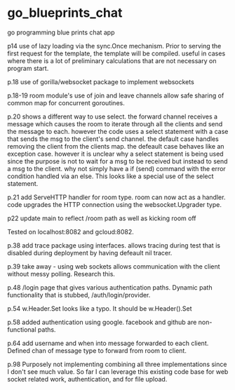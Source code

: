 # go_blueprints_chat
go programming blue prints chat app

p14 use of lazy loading via the sync.Once mechanism. Prior to serving the first request for the template, the template will be compiled. useful in cases where there is a lot of preliminary calculations that are not necessary on program start.

p.18 use of gorilla/websocket package to implement websockets

p.18-19 room module's use of join and leave channels allow safe sharing of common map for concurrent goroutines.

p.20 shows a different way to use select. the forward channel receives a message which causes the room to iterate through all the clients and send the message to each. however the code uses a select statement with a case that sends the msg to the client's send channel. the default case handles removing the client from the clients map. the defeault case behaves like an exception case. however it is unclear why a select statement is being used since the purpose is not to wait for a msg to be received but instead to send a msg to the client. why not simply have a if (send) command with the error condition handled via an else. This looks like a special use of the select statement.

p.21 add ServeHTTP handler for room type. room can now act as a handler. code upgrades the HTTP connection using the websocket.Upgrader type.

p22 update main to reflect /room path as well as kicking room off

Tested on localhost:8082 and gcloud:8082.

p.38 add trace package using interfaces. allows tracing during test that is disabled during deployment by having defeault nil tracer.

p.39 take away - using web sockets allows communication with the client without messy polling. Research this.

p.48 /login page that gives various authentication paths. Dynamic path functionality that is stubbed, /auth/login/provider.

p.54 w.Header.Set looks like a typo. It should be w.Header().Set

p.58 added authentication using google. facebook and github are non-functional paths.

p.64 add username and when into message forwarded to each client. Defined chan of message type to forward from room to client.

p.98 Purposely not implementing combining all three implementations since I don't see much value. So far I can leverage this existing code base for web socket related work, authentication, and for file upload.
